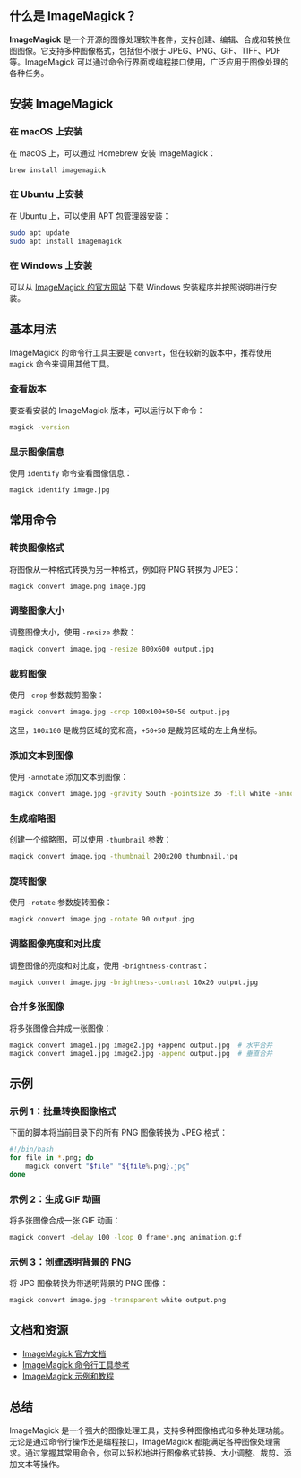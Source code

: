 

## 什么是 ImageMagick？

**ImageMagick** 是一个开源的图像处理软件套件，支持创建、编辑、合成和转换位图图像。它支持多种图像格式，包括但不限于 JPEG、PNG、GIF、TIFF、PDF 等。ImageMagick 可以通过命令行界面或编程接口使用，广泛应用于图像处理的各种任务。

## 安装 ImageMagick

### 在 macOS 上安装

在 macOS 上，可以通过 Homebrew 安装 ImageMagick：

```bash
brew install imagemagick
```

### 在 Ubuntu 上安装

在 Ubuntu 上，可以使用 APT 包管理器安装：

```bash
sudo apt update
sudo apt install imagemagick
```

### 在 Windows 上安装

可以从 [ImageMagick 的官方网站](https://imagemagick.org/script/download.php) 下载 Windows 安装程序并按照说明进行安装。

## 基本用法

ImageMagick 的命令行工具主要是 `convert`，但在较新的版本中，推荐使用 `magick` 命令来调用其他工具。

### 查看版本

要查看安装的 ImageMagick 版本，可以运行以下命令：

```bash
magick -version
```

### 显示图像信息

使用 `identify` 命令查看图像信息：

```bash
magick identify image.jpg
```

## 常用命令

### 转换图像格式

将图像从一种格式转换为另一种格式，例如将 PNG 转换为 JPEG：

```bash
magick convert image.png image.jpg
```

### 调整图像大小

调整图像大小，使用 `-resize` 参数：

```bash
magick convert image.jpg -resize 800x600 output.jpg
```

### 裁剪图像

使用 `-crop` 参数裁剪图像：

```bash
magick convert image.jpg -crop 100x100+50+50 output.jpg
```

这里，`100x100` 是裁剪区域的宽和高，`+50+50` 是裁剪区域的左上角坐标。

### 添加文本到图像

使用 `-annotate` 添加文本到图像：

```bash
magick convert image.jpg -gravity South -pointsize 36 -fill white -annotate +0+10 "Hello World" output.jpg
```

### 生成缩略图

创建一个缩略图，可以使用 `-thumbnail` 参数：

```bash
magick convert image.jpg -thumbnail 200x200 thumbnail.jpg
```

### 旋转图像

使用 `-rotate` 参数旋转图像：

```bash
magick convert image.jpg -rotate 90 output.jpg
```

### 调整图像亮度和对比度

调整图像的亮度和对比度，使用 `-brightness-contrast`：

```bash
magick convert image.jpg -brightness-contrast 10x20 output.jpg
```

### 合并多张图像

将多张图像合并成一张图像：

```bash
magick convert image1.jpg image2.jpg +append output.jpg  # 水平合并
magick convert image1.jpg image2.jpg -append output.jpg  # 垂直合并
```

## 示例

### 示例 1：批量转换图像格式

下面的脚本将当前目录下的所有 PNG 图像转换为 JPEG 格式：

```bash
#!/bin/bash
for file in *.png; do
    magick convert "$file" "${file%.png}.jpg"
done
```

### 示例 2：生成 GIF 动画

将多张图像合成一张 GIF 动画：

```bash
magick convert -delay 100 -loop 0 frame*.png animation.gif
```

### 示例 3：创建透明背景的 PNG

将 JPG 图像转换为带透明背景的 PNG 图像：

```bash
magick convert image.jpg -transparent white output.png
```

## 文档和资源

- [ImageMagick 官方文档](https://imagemagick.org/script/index.php)
- [ImageMagick 命令行工具参考](https://imagemagick.org/script/command-line-tools.php)
- [ImageMagick 示例和教程](https://imagemagick.org/script/examples.php)

## 总结

ImageMagick 是一个强大的图像处理工具，支持多种图像格式和多种处理功能。无论是通过命令行操作还是编程接口，ImageMagick 都能满足各种图像处理需求。通过掌握其常用命令，你可以轻松地进行图像格式转换、大小调整、裁剪、添加文本等操作。

